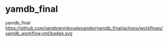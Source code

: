 # yamdb_final
yamdb_final
https://github.com/serebrennikovalexander/yamdb_final/actions/workflows/yamdb_workflow.yml/badge.svg